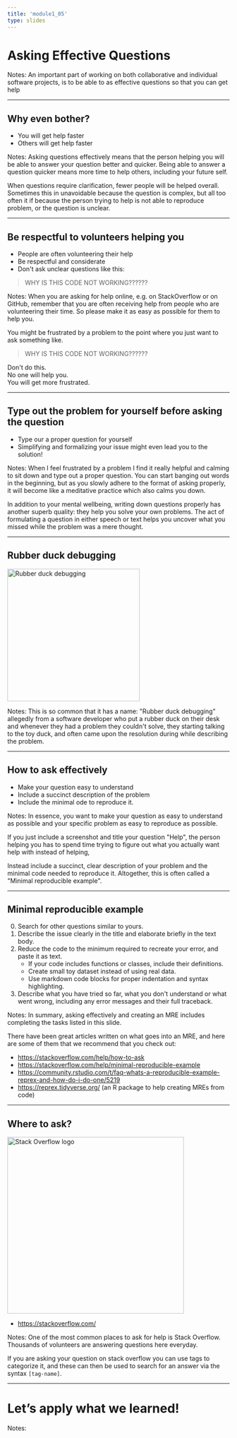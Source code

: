 ```yaml
---
title: 'module1_05'
type: slides
---
```


# Asking Effective Questions

Notes:
An important part of working on
both collaborative and individual software projects,
is to be able to as effective questions
so that you can get help 

---

## Why even bother?

- You will get help faster
- Others will get help faster

Notes:
Asking questions effectively means that the person helping you
will be able to answer your question better and quicker.
Being able to answer a question quicker means more time to help others,
including your future self.

When questions require clarification,
fewer people will be helped overall.
Sometimes this in unavoidable because the question is complex,
but all too often it if because the person trying to help
is not able to reproduce problem,
or the question is unclear.

---

## Be respectful to volunteers helping you

- People are often volunteering their help
- Be respectful and considerate
- Don't ask unclear questions like this:

> WHY IS THIS CODE NOT WORKING??????

Notes:
When you are asking for help online,
e.g. on StackOverflow or on GitHub,
remember that you are often receiving help from people
who are volunteering their time.
So please make it as easy as possible for them to help you.

You might be frustrated by a problem
to the point where you just want to ask something like.

> WHY IS THIS CODE NOT WORKING??????

Don't do this.  
No one will help you.  
You will get more frustrated.  

---

## Type out the problem for yourself before asking the question

- Type our a proper question for yourself
- Simplifying and formalizing your issue might even lead you to the solution!

Notes:
When I feel frustrated by a problem
I find it really helpful and calming to sit down
and type out a proper question.
You can start banging out words in the beginning,
but as you slowly adhere to the format of asking properly,
it will become like a meditative practice
which also calms you down.

In addition to your mental wellbeing,
writing down questions properly has another superb quality:
they help you solve your own problems.
The act of formulating a question in either speech or text
helps you uncover what you missed while the problem was a mere thought.

---

## Rubber duck debugging

<img src="https://upload.wikimedia.org/wikipedia/commons/d/d5/Rubber_duck_assisting_with_debugging.jpg" alt="Rubber duck debugging" width="300px"></img>

Notes:
This is so common that it has a name:
"Rubber duck debugging"
allegedly from a software developer who put a rubber duck on their desk
and whenever they had a problem they couldn't solve,
they starting talking to the toy duck,
and often came upon the resolution during while describing the problem.

---

## How to ask effectively

- Make your question easy to understand
- Include a succinct description of the problem
- Include the minimal ode to reproduce it.

<!--TODO Include screenshot of good and bad example? -->

Notes:
In essence,
you want to make your question as easy to understand as possible
and your specific problem as easy to reproduce as possible.

If you just include a screenshot and title your question "Help",
the person helping you has to spend time trying to figure out
what you actually want help with instead of helping,

Instead include a succinct, clear
description of your problem
and the minimal code needed to reproduce it.
Altogether,
this is often called a "Minimal reproducible example".

---

## Minimal reproducible example

0. Search for other questions similar to yours.
1. Describe the issue clearly in the title and elaborate briefly in the text body.
2. Reduce the code to the minimum required to recreate your error, and paste it as text.
    - If your code includes functions or classes, include their definitions.
    - Create small toy dataset instead of using real data.
    - Use markdown code blocks for proper indentation and syntax highlighting.
3. Describe what you have tried so far,
   what you don't understand or what went wrong,
   including any error messages and their full traceback.

Notes:
In summary,
asking effectively
and creating an MRE includes completing the tasks
listed in this slide.

There have been great articles written on what goes into an MRE,
and here are some of them that we recommend that you check out:

- https://stackoverflow.com/help/how-to-ask
- https://stackoverflow.com/help/minimal-reproducible-example
- https://community.rstudio.com/t/faq-whats-a-reproducible-example-reprex-and-how-do-i-do-one/5219
- https://reprex.tidyverse.org/ (an R package to help creating MREs from code)

---

## Where to ask?

<img src="https://stackoverflow.design/assets/img/logos/so/logo-stackoverflow.svg" alt="Stack Overflow logo" width="400px"></img>

- https://stackoverflow.com/

Notes:
One of the most common places to ask for help is Stack Overflow.
Thousands of volunteers are answering questions here everyday.

If you are asking your question on stack overflow
you can use tags to categorize it,
and these can then be used to search for an answer via the syntax `[tag-name]`.

---

# Let’s apply what we learned!

Notes: <br>

